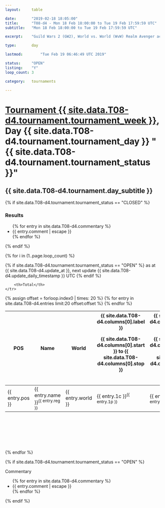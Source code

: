 ```yaml
---
layout: 	table

date: 		"2019-02-18 18:05:00"
title: 		"T08-d4 - Mon 18 Feb 18:00:00 to Tue 19 Feb 17:59:59 UTC"
subtitle: 	"Mon 18 Feb 18:00:00 to Tue 19 Feb 17:59:59 UTC"

excerpt:    "Guild Wars 2 (GW2), World vs. World (WvW) Realm Avenger achivement Tournament. \"Every Kill Counts\""

type:       day

lastmod: 		"Tue Feb 19 06:46:49 UTC 2019"

status:     "OPEN"
listing:    "Y"
loop_count: 3

category: 	tournaments

---
```

<div class="table_header">
    <h1><a href="{{ site.data.T08-d4.tournament.week_url }}">Tournament {{ site.data.T08-d4.tournament.tournament_week }}</a>, Day {{ site.data.T08-d4.tournament.tournament_day }} "{{ site.data.T08-d4.tournament.tournament_status }}"</h1>
    <h2>{{ site.data.T08-d4.tournament.day_subtitle }}</h2> 
</div>

{% if site.data.T08-d4.tournament.tournament_status == "CLOSED" %} 
<div class="commentary">
  <h3>Results</h3>
  <ul>
    {% for entry in site.data.T08-d4.commentary %}
    <li class="commentary_list">{{ entry.comment | escape }}</li>
    {% endfor %}
  </ul>
</div>
{% endif %}


{% for i in (1..page.loop_count) %}

{% if site.data.T08-d4.tournament.tournament_status == "OPEN" %} 
<span class="table_nextupdate">as at {{ site.data.T08-d4.update_at }}, next update {{ site.data.T08-d4.update_daily_timestamp }} UTC</span> 
{% endif %}

<table class="day_table">
  <colgroup>
    <col style="width:18px">
    <col style="width:55px">
    <col style="width:55px">
    <col style="width:12px">
    <col style="width:12px">
    <col style="width:12px">
    <col style="width:12px">
    <col style="width:12px">
    <col style="width:12px">
    <col style="width:12px">
    <col style="width:12px">
    <col style="width:12px">
    <col style="width:12px">
    <col style="width:12px">
    <col style="width:12px">
    <col style="width:12px">
    <col style="width:12px">
    <col style="width:12px">
    <col style="width:12px">
    <col style="width:12px">
    <col style="width:12px">
    <col style="width:12px">
    <col style="width:12px">
    <col style="width:12px">
    <col style="width:12px">
    <col style="width:12px">
    <col style="width:12px">
    <col style="width:18px">
  </colgroup>  
  <thead>
    <tr>
        <th>POS</th>
        <th class="AlignLeft">Name</th>
        <th class="AlignLeft">World</th>

<th><div class="label">{{ site.data.T08-d4.columns[0].label }}<p class="onhover">{{ site.data.T08-d4.columns[0].start }} to {{ site.data.T08-d4.columns[0].stop }}</p></div>​</th>
<th><div class="label">{{ site.data.T08-d4.columns[1].label }}<p class="onhover">{{ site.data.T08-d4.columns[1].start }} to {{ site.data.T08-d4.columns[1].stop }}</p></div>​</th>
<th><div class="label">{{ site.data.T08-d4.columns[2].label }}<p class="onhover">{{ site.data.T08-d4.columns[2].start }} to {{ site.data.T08-d4.columns[2].stop }}</p></div>​</th>
<th><div class="label">{{ site.data.T08-d4.columns[3].label }}<p class="onhover">{{ site.data.T08-d4.columns[3].start }} to {{ site.data.T08-d4.columns[3].stop }}</p></div>​</th>
<th><div class="label">{{ site.data.T08-d4.columns[4].label }}<p class="onhover">{{ site.data.T08-d4.columns[4].start }} to {{ site.data.T08-d4.columns[4].stop }}</p></div>​</th>
<th><div class="label">{{ site.data.T08-d4.columns[5].label }}<p class="onhover">{{ site.data.T08-d4.columns[5].start }} to {{ site.data.T08-d4.columns[5].stop }}</p></div>​</th>
<th><div class="label">{{ site.data.T08-d4.columns[6].label }}<p class="onhover">{{ site.data.T08-d4.columns[6].start }} to {{ site.data.T08-d4.columns[6].stop }}</p></div>​</th>
<th><div class="label">{{ site.data.T08-d4.columns[7].label }}<p class="onhover">{{ site.data.T08-d4.columns[7].start }} to {{ site.data.T08-d4.columns[7].stop }}</p></div>​</th>
<th><div class="label">{{ site.data.T08-d4.columns[8].label }}<p class="onhover">{{ site.data.T08-d4.columns[8].start }} to {{ site.data.T08-d4.columns[8].stop }}</p></div>​</th>
<th><div class="label">{{ site.data.T08-d4.columns[9].label }}<p class="onhover">{{ site.data.T08-d4.columns[9].start }} to {{ site.data.T08-d4.columns[9].stop }}</p></div>​</th>
<th><div class="label">{{ site.data.T08-d4.columns[10].label }}<p class="onhover">{{ site.data.T08-d4.columns[10].start }} to {{ site.data.T08-d4.columns[10].stop }}</p></div>​</th>

<th><div class="label">{{ site.data.T08-d4.columns[11].label }}<p class="onhover">{{ site.data.T08-d4.columns[11].start }} to {{ site.data.T08-d4.columns[11].stop }}</p></div>​</th>
<th><div class="label">{{ site.data.T08-d4.columns[12].label }}<p class="onhover">{{ site.data.T08-d4.columns[12].start }} to {{ site.data.T08-d4.columns[12].stop }}</p></div>​</th>
<th><div class="label">{{ site.data.T08-d4.columns[13].label }}<p class="onhover">{{ site.data.T08-d4.columns[13].start }} to {{ site.data.T08-d4.columns[13].stop }}</p></div>​</th>
<th><div class="label">{{ site.data.T08-d4.columns[14].label }}<p class="onhover">{{ site.data.T08-d4.columns[14].start }} to {{ site.data.T08-d4.columns[14].stop }}</p></div>​</th>
<th><div class="label">{{ site.data.T08-d4.columns[15].label }}<p class="onhover">{{ site.data.T08-d4.columns[15].start }} to {{ site.data.T08-d4.columns[15].stop }}</p></div>​</th>
<th><div class="label">{{ site.data.T08-d4.columns[16].label }}<p class="onhover">{{ site.data.T08-d4.columns[16].start }} to {{ site.data.T08-d4.columns[16].stop }}</p></div>​</th>
<th><div class="label">{{ site.data.T08-d4.columns[17].label }}<p class="onhover">{{ site.data.T08-d4.columns[17].start }} to {{ site.data.T08-d4.columns[17].stop }}</p></div>​</th>
<th><div class="label">{{ site.data.T08-d4.columns[18].label }}<p class="onhover">{{ site.data.T08-d4.columns[18].start }} to {{ site.data.T08-d4.columns[18].stop }}</p></div>​</th>
<th><div class="label">{{ site.data.T08-d4.columns[19].label }}<p class="onhover">{{ site.data.T08-d4.columns[19].start }} to {{ site.data.T08-d4.columns[19].stop }}</p></div>​</th>
<th><div class="label">{{ site.data.T08-d4.columns[20].label }}<p class="onhover">{{ site.data.T08-d4.columns[20].start }} to {{ site.data.T08-d4.columns[20].stop }}</p></div>​</th>

<th><div class="label">{{ site.data.T08-d4.columns[21].label }}<p class="onhover">{{ site.data.T08-d4.columns[21].start }} to {{ site.data.T08-d4.columns[21].stop }}</p></div>​</th>
<th><div class="label">{{ site.data.T08-d4.columns[22].label }}<p class="onhover">{{ site.data.T08-d4.columns[22].start }} to {{ site.data.T08-d4.columns[22].stop }}</p></div>​</th>
<th><div class="label">{{ site.data.T08-d4.columns[23].label }}<p class="onhover">{{ site.data.T08-d4.columns[23].start }} to {{ site.data.T08-d4.columns[23].stop }}</p></div>​</th>

        <th>Total</th>
    </tr>
  </thead>
  {% assign offset = forloop.index0 | times: 20 %}
<tbody>
{% for entry in site.data.T08-d4.entries limit:20 offset:offset %}
  <tr>
    <td class="pl{{ entry.pos }}">{{ entry.pos }}</td>
    <td class="AlignLeft">{{ entry.name }}<sup>{{ entry.reg }}</sup></td>
    <td class="AlignLeft">{{ entry.world }}</td>
    <td class="pl{{ entry.1p }}">{{ entry.1c }}<sup>{{ entry.1p }}</sup></td>
    <td class="pl{{ entry.2p }}">{{ entry.2c }}<sup>{{ entry.2p }}</sup></td>
    <td class="pl{{ entry.3p }}">{{ entry.3c }}<sup>{{ entry.3p }}</sup></td>
    <td class="pl{{ entry.4p }}">{{ entry.4c }}<sup>{{ entry.4p }}</sup></td>
    <td class="pl{{ entry.5p }}">{{ entry.5c }}<sup>{{ entry.5p }}</sup></td>
    <td class="pl{{ entry.6p }}">{{ entry.6c }}<sup>{{ entry.6p }}</sup></td>
    <td class="pl{{ entry.7p }}">{{ entry.7c }}<sup>{{ entry.7p }}</sup></td>
    <td class="pl{{ entry.8p }}">{{ entry.8c }}<sup>{{ entry.8p }}</sup></td>
    <td class="pl{{ entry.9p }}">{{ entry.9c }}<sup>{{ entry.9p }}</sup></td>
    <td class="pl{{ entry.10p }}">{{ entry.10c }}<sup>{{ entry.10p }}</sup></td>
    <td class="pl{{ entry.11p }}">{{ entry.11c }}<sup>{{ entry.11p }}</sup></td>
    <td class="pl{{ entry.12p }}">{{ entry.12c }}<sup>{{ entry.12p }}</sup></td>
    <td class="pl{{ entry.13p }}">{{ entry.13c }}<sup>{{ entry.13p }}</sup></td>
    <td class="pl{{ entry.14p }}">{{ entry.14c }}<sup>{{ entry.14p }}</sup></td>
    <td class="pl{{ entry.15p }}">{{ entry.15c }}<sup>{{ entry.15p }}</sup></td>
    <td class="pl{{ entry.16p }}">{{ entry.16c }}<sup>{{ entry.16p }}</sup></td>
    <td class="pl{{ entry.17p }}">{{ entry.17c }}<sup>{{ entry.17p }}</sup></td>
    <td class="pl{{ entry.18p }}">{{ entry.18c }}<sup>{{ entry.18p }}</sup></td>
    <td class="pl{{ entry.19p }}">{{ entry.19c }}<sup>{{ entry.19p }}</sup></td>
    <td class="pl{{ entry.20p }}">{{ entry.20c }}<sup>{{ entry.20p }}</sup></td>
    <td class="pl{{ entry.21p }}">{{ entry.21c }}<sup>{{ entry.21p }}</sup></td>
    <td class="pl{{ entry.22p }}">{{ entry.22c }}<sup>{{ entry.22p }}</sup></td>
    <td class="pl{{ entry.23p }}">{{ entry.23c }}<sup>{{ entry.23p }}</sup></td>
    <td class="pl{{ entry.24p }}">{{ entry.24c }}<sup>{{ entry.24p }}</sup></td>
    <td>{{ entry.total }}</td>
  </tr>
{% endfor %}  
</tbody>
</table>
<div class="leaderboard">
  <script async src="//pagead2.googlesyndication.com/pagead/js/adsbygoogle.js"></script>
  <!-- 728x90 -->
  <ins class="adsbygoogle"
       style="display:inline-block;width:728px;height:90px"
       data-ad-client="ca-pub-3274917281288240"
       data-ad-slot="3870538733"></ins>
  <script>
  (adsbygoogle = window.adsbygoogle || []).push({});
  </script>    
</div>
<br />
{% endfor %}

{% if site.data.T08-d4.tournament.tournament_status == "OPEN" %} 
<div class="commentary">
  <span class="commentary_title">Commentary</span>
  <ul>
    {% for entry in site.data.T08-d4.commentary %}
    <li class="commentary_list">{{ entry.comment | escape }}</li>
    {% endfor %}
  </ul>
</div>
{% endif %}


